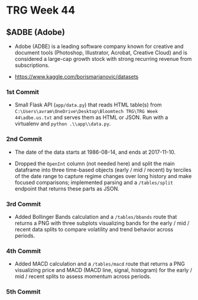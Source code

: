  # TRG Week 44

 ## $ADBE (Adobe)

 - Adobe (ADBE) is a leading software company known for creative and document tools (Photoshop, Illustrator, Acrobat, Creative Cloud) and is considered a large-cap growth stock with strong recurring revenue from subscriptions.

 - https://www.kaggle.com/borismarjanovic/datasets

 ### 1st Commit

  - Small Flask API (`app/data.py`) that reads HTML table(s) from
	 `C:\Users\avram\OneDrive\Desktop\Bloomtech TRG\TRG Week 44\adbe.us.txt` and serves them as HTML or JSON. Run with a virtualenv and `python .\\app\\data.py`.

 ### 2nd Commit

 - The date of the data starts at 1986-08-14, and ends at 2017-11-10.

- Dropped the `OpenInt` column (not needed here) and split the main dataframe into three time-based objects (early / mid / recent) by terciles of the date range to capture regime changes over long history and make focused comparisons; implemented parsing and a `/tables/split` endpoint that returns these parts as JSON.

 ### 3rd Commit

- Added Bollinger Bands calculation and a `/tables/bbands` route that returns a PNG with three subplots visualizing bands for the early / mid / recent data splits to compare volatility and trend behavior across periods.

 ### 4th Commit

- Added MACD calculation and a `/tables/macd` route that returns a PNG visualizing price and MACD (MACD line, signal, histogram) for the early / mid / recent splits to assess momentum across periods.

 ### 5th Commit